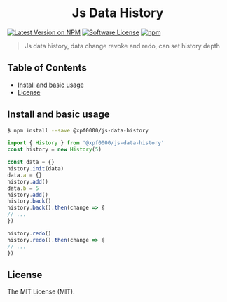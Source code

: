<h1 align="center">Js Data History</h1>

[![Latest Version on NPM](https://img.shields.io/npm/v/@xpf0000/js-data-history.svg?style=flat-square)](https://npmjs.com/package/@xpf0000/js-data-history)
[![Software License](https://img.shields.io/badge/license-MIT-brightgreen.svg?style=flat-square)](LICENSE.md)
[![npm](https://img.shields.io/npm/dt/@xpf0000/js-data-history.svg?style=flat-square)](https://www.npmjs.com/package/@xpf0000/js-data-history)

> Js data history, data change revoke and redo, can set history depth


## Table of Contents

* [Install and basic usage](#install-and-basic-usage)
* [License](#license)


## Install and basic usage

```bash
$ npm install --save @xpf0000/js-data-history
```

```js
import { History } from '@xpf0000/js-data-history'
const history = new History(5)

const data = {}
history.init(data)
data.a = {}
history.add()
data.b = 5
history.add()
history.back()
history.back().then(change => {
// ...
})

history.redo()
history.redo().then(change => {
// ...
})
```

## License

The MIT License (MIT).
